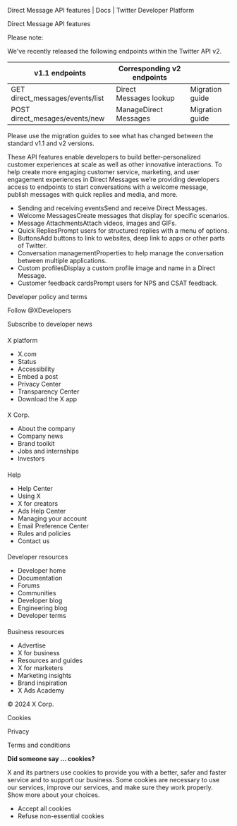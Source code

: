 



Direct Message API features | Docs | Twitter Developer Platform 





































































































Direct Message API features








Please note:


We've recently released the following endpoints within the Twitter API v2.




| v1.1 endpoints | Corresponding v2 endpoints |  |
| --- | --- | --- |
| GET direct\_messages/events/list | Direct Messages lookup | Migration guide |
| POST direct\_mesages/events/new | ManageDirect Messages | Migration guide |


Please use the migration guides to see what has changed between the standard v1.1 and v2 versions.









These API features enable developers to build better-personalized customer experiences at scale as well as other innovative interactions. To help create more engaging customer service, marketing, and user engagement experiences in Direct Messages we’re providing developers access to endpoints to start conversations with a welcome message, publish messages with quick replies and media, and more.


* Sending and receiving eventsSend and receive Direct Messages.
* Welcome MessagesCreate messages that display for specific scenarios.
* Message AttachmentsAttach videos, images and GIFs.
* Quick RepliesPrompt users for structured replies with a menu of options.
* ButtonsAdd buttons to link to websites, deep link to apps or other parts of Twitter.
* Conversation managementProperties to help manage the conversation between multiple applications.
* Custom profilesDisplay a custom profile image and name in a Direct Message.
* Customer feedback cardsPrompt users for NPS and CSAT feedback.



















Developer policy and terms


Follow @XDevelopers


Subscribe to developer news












#### 
 X platform


* X.com
* Status
* Accessibility
* Embed a post
* Privacy Center
* Transparency Center
* Download the X app




#### 
 X Corp.


* About the company
* Company news
* Brand toolkit
* Jobs and internships
* Investors




#### 
 Help


* Help Center
* Using X
* X for creators
* Ads Help Center
* Managing your account
* Email Preference Center
* Rules and policies
* Contact us




#### 
 Developer resources


* Developer home
* Documentation
* Forums
* Communities
* Developer blog
* Engineering blog
* Developer terms




#### 
 Business resources


* Advertise
* X for business
* Resources and guides
* X for marketers
* Marketing insights
* Brand inspiration
* X Ads Academy









 © 2024 X Corp.
 


Cookies


Privacy


Terms and conditions






















**Did someone say … cookies?**  
  


 X and its partners use cookies to provide you with a better, safer and
 faster service and to support our business. Some cookies are necessary to use
 our services, improve our services, and make sure they work properly.
 Show more about your choices.


 




* Accept all cookies
* Refuse non-essential cookies















